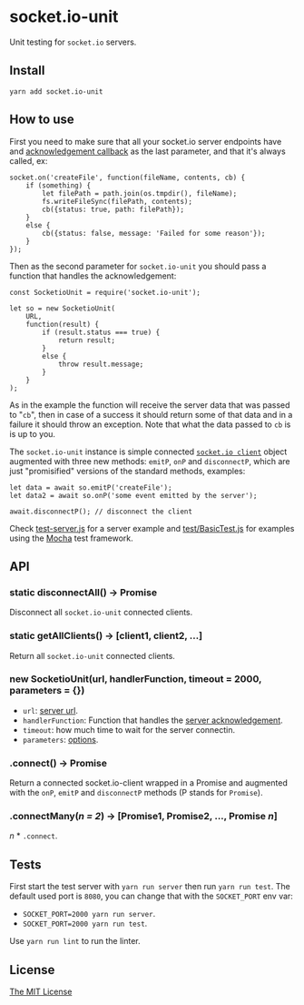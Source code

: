 # socket.io-unit

Unit testing for `socket.io` servers.

## Install

`yarn add socket.io-unit`

## How to use

First you need to make sure that all your socket.io server endpoints have and [acknowledgement callback](https://socket.io/docs/#Sending-and-getting-data-acknowledgements) as the last parameter, and that it's always called, ex:

	socket.on('createFile', function(fileName, contents, cb) {
		if (something) {
			let filePath = path.join(os.tmpdir(), fileName);
			fs.writeFileSync(filePath, contents);
			cb({status: true, path: filePath});
		}
		else {
			cb({status: false, message: 'Failed for some reason'});
		}
	});

Then as the second parameter for `socket.io-unit` you should pass a function that handles the acknowledgement:

    const SocketioUnit = require('socket.io-unit');

	let so = new SocketioUnit(
		URL,
		function(result) {
			if (result.status === true) {
				return result;
			}
			else {
				throw result.message;
			}
		}
	);

As in the example the function will receive the server data that was passed to "`cb`", then in case of a success it should return some of that data and in a failure it should throw an exception.
Note that what the data passed to `cb` is is up to you.

The `socket.io-unit` instance is simple connected [`socket.io client`](https://socket.io/docs/client-api/#Socket) object augmented with three new methods: `emitP`, `onP` and `disconnectP`, which are just "promisified" versions of the standard methods, examples:

	let data = await so.emitP('createFile');
	let data2 = await so.onP('some event emitted by the server');

	await.disconnectP(); // disconnect the client


Check [test-server.js](test-server.js) for a server example and [test/BasicTest.js](test/BasicTest.js) for examples using the [Mocha](https://mochajs.org/) test framework.


## API


### static disconnectAll() -> Promise

Disconnect all `socket.io-unit` connected clients.

### static getAllClients() -> [client1, client2, ...]

Return all `socket.io-unit` connected clients.

### new SocketioUnit(url, handlerFunction, timeout = 2000, parameters = {})

 - `url`: [server url](https://socket.io/docs/client-api/#new-Manager-url-options).
 - `handlerFunction`: Function that handles the [server
 acknowledgement](https://socket.io/docs/#Sending-and-getting-data-acknowledgements).
 - `timeout`: how much time to wait for the server connectin.
 - `parameters`: [options](https://socket.io/docs/client-api/#new-Manager-url-options).

### .connect() -> Promise

Return a connected socket.io-client wrapped in a Promise and augmented with the
`onP`, `emitP` and `disconnectP` methods (P stands for `Promise`).

### .connectMany(_n = 2_) -> [Promise1, Promise2, ..., Promise _n_]

_n_ * `.connect`.

## Tests

First start the test server with `yarn run server` then run `yarn run test`.
The default used port is `8080`, you can change that with the `SOCKET_PORT` env var:
- `SOCKET_PORT=2000 yarn run server`.
- `SOCKET_PORT=2000 yarn run test`.

Use `yarn run lint` to run the linter.

## License

[The MIT License](LICENSE)